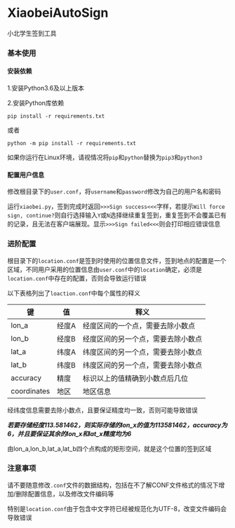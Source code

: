 # XiaobeiAutoSign
小北学生签到工具

### 基本使用

#### 安装依赖

1.安装Python3.6及以上版本

2.安装Python库依赖

```
pip install -r requirements.txt
```

或者

```
python -m pip install -r requirements.txt
```

如果你运行在Linux环境，请视情况将`pip`和`python`替换为`pip3`和`python3`

#### 配置用户信息

修改根目录下的`user.conf`，将`username`和`password`修改为自己的用户名和密码

运行`xiaobei.py`，签到完成时返回`>>>Sign success<<<`字样，若提示`Will force sign, continue?`则自行选择输入`Y`或`N`选择继续重复签到，重复签到不会覆盖已有的记录，且无法在客户端展现。显示`>>>Sign failed<<<`则会打印相应错误信息

### 进阶配置

根目录下的`location.conf`是签到时使用的位置信息文件，签到地点的配置是一个区域，不同用户采用的位置信息由`user.conf`中的`location`确定，必须是`location.conf`中存在的配置，否则会导致运行错误

以下表格列出了`loaction.conf`中每个属性的释义

| 键          | 值    | 释义                               |
| ----------- | ----- | ---------------------------------- |
| lon_a       | 经度A | 经度区间的一个点，需要去除小数点   |
| lon_b       | 经度B | 经度区间的另一个点，需要去除小数点 |
| lat_a       | 纬度A | 纬度区间的另一个点，需要去除小数点 |
| lat_b       | 纬度B | 纬度区间的另一个点，需要去除小数点 |
| accuracy    | 精度  | 标识以上的值精确到小数点后几位     |
| coordinates | 地区  | 地区信息                           |

经纬度信息需要去除小数点，且要保证精度均一致，否则可能导致错误

***若要存储经度113.581462，则实际存储的lon_x的值为113581462，accuracy为6，并且要保证其余的lon_x和lat_x精度均为6***

由lon_a,lon_b,lat_a,lat_b四个点构成的矩形空间，就是这个位置的签到区域

### 注意事项

请不要随意修改`.conf`文件的数据结构，包括在不了解CONF文件格式的情况下增加/删除配置信息，以及修改文件编码等

特别是`location.conf`由于包含中文字符已经被规范化为UTF-8，改变文件编码会导致错误